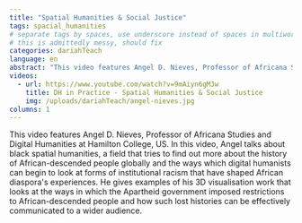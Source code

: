```yaml
---
title: "Spatial Humanities & Social Justice"
tags: spacial_humanities
# separate tags by spaces, use underscore instead of spaces in multiword tags
# this is admittedly messy, should fix
categories: dariahTeach
language: en
abstract: "This video features Angel D. Nieves, Professor of Africana Studies and Digital Humanities at Hamilton College, US, talking about the field of black spatial humanities."
videos:
  - url: https://www.youtube.com/watch?v=9mAiyn6gMJw
    title: DH in Practice - Spatial Humanities & Social Justice
    img: /uploads/dariahTeach/angel-nieves.jpg
columns: 1
---
```



This video features Angel D. Nieves, Professor of Africana Studies and Digital Humanities at Hamilton College, US. In this video, Angel talks about black spatial humanities, a field that tries to find out more about the history of African-descended people globally and the ways which digital humanists can begin to look at forms of institutional racism that have shaped African diaspora's experiences. He gives examples of his 3D visualisation work that looks at the ways in which the Apartheid government imposed restrictions to African-descended people and how such lost histories can be effectively communicated to a wider audience.
